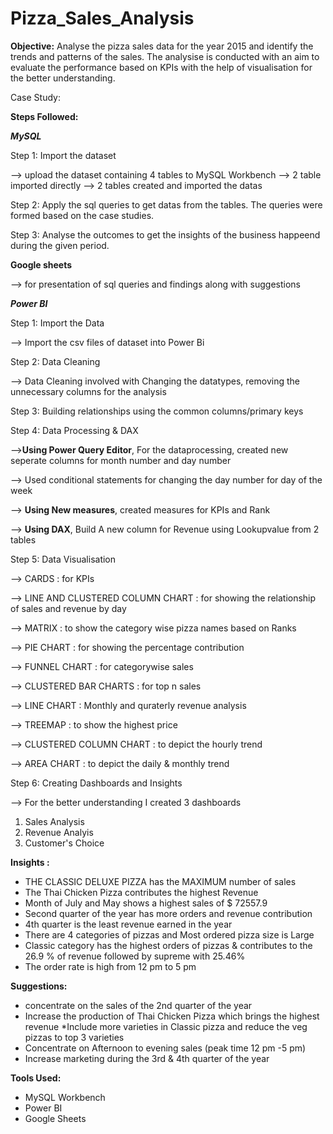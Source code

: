 # Pizza_Sales_Analysis

**Objective:** Analyse the pizza sales data for the year 2015 and identify the trends and patterns of the sales. The analysise is conducted with an aim to evaluate the performance based on KPIs with the help of visualisation for the better understanding.

Case Study:

**Steps Followed:**

**_MySQL_**

Step 1: Import the dataset

  --> upload the dataset containing 4 tables to MySQL Workbench
  --> 2 table imported directly
  --> 2 tables created and imported the datas

Step 2: Apply the sql queries to get datas from the tables. The queries were formed based on the case studies.

Step 3: Analyse the outcomes to get the insights of the business happeend during the given period.

**Google sheets**

--> for presentation of sql queries and findings along with suggestions 

**_Power BI_**

Step 1: Import the Data

  --> Import the csv files of dataset into Power Bi

Step 2: Data Cleaning

  --> Data Cleaning involved with Changing the datatypes, removing the unnecessary columns for the analysis

Step 3: Building relationships using the common columns/primary keys

Step 4: Data Processing & DAX

  -->**Using Power Query Editor**, For the dataprocessing, created new seperate columns for month number and day number

  --> Used conditional statements for changing the day number for day of the week

  --> **Using New measures**, created measures for KPIs and Rank

  --> **Using DAX**, Build A new column for Revenue using Lookupvalue from 2 tables

Step 5: Data Visualisation

  --> CARDS : for KPIs

  --> LINE AND CLUSTERED COLUMN CHART : for showing the relationship of sales and revenue by day

  --> MATRIX : to show the category wise pizza names based on Ranks

  --> PIE CHART : for showing the percentage contribution

  --> FUNNEL CHART : for categorywise sales

  --> CLUSTERED BAR CHARTS : for top n sales

  --> LINE CHART : Monthly and quraterly revenue analysis

  --> TREEMAP : to show the highest price
  
  --> CLUSTERED COLUMN CHART :  to depict the hourly trend

  --> AREA CHART : to depict the daily & monthly trend

Step 6: Creating Dashboards and Insights

--> For the better understanding I created 3 dashboards
1. Sales Analysis
2. Revenue Analyis
3. Customer's Choice
   

**Insights :**
* THE CLASSIC DELUXE PIZZA has the MAXIMUM number of sales
* The Thai Chicken Pizza contributes the highest Revenue
* Month of July and May shows a highest sales of $ 72557.9
* Second quarter of the year has more orders and revenue contribution 
* 4th quarter is the least revenue earned in the year
* There are 4 categories of pizzas and Most ordered pizza size is Large
* Classic category has the highest orders of pizzas & contributes to the 26.9 % of revenue followed by supreme with 25.46%
* The order rate is high from 12 pm to 5 pm

**Suggestions:**
* concentrate on the sales of the 2nd quarter of the year
* Increase the production of Thai Chicken Pizza which brings the highest revenue 
*Include more varieties in Classic pizza and reduce the veg pizzas to top 3 varieties
* Concentrate on Afternoon to evening sales (peak time 12 pm -5 pm)
* Increase marketing during the 3rd & 4th quarter of the year

**Tools Used:**
* MySQL Workbench
* Power BI
* Google Sheets




  

